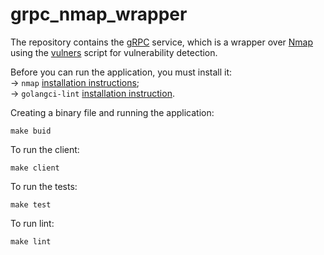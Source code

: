 # grpc_nmap_wrapper

The repository contains the [gRPC](https://grpc.io/docs/languages/go/quickstart/) service, which is a wrapper over [Nmap](https://nmap.org/) using the [vulners](https://github.com/vulnersCom/nmap-vulners) script for vulnerability detection.

Before you can run the application, you must install it:  
-> `nmap` [installation instructions](https://nmap.org/download.html);  
-> `golangci-lint` [installation instruction](https://golangci-lint.run/usage/install/).

Creating a binary file and running the application:
```golang
make buid
```
To run the client: 
```golang
make client
```
To run the tests:
```golang
make test
```
To run lint:
```golang
make lint
```
